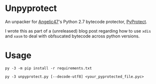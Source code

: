 # Unpyprotect
An unpacker for [Angelic47](https://github.com/Angelic47)'s Python 2.7 bytecode protector, [PyProtect](https://pyprotect.angelic47.com/).

I wrote this as part of a (unreleased) blog post regarding how to use `xdis` and `xasm` to deal with obfsucated bytecode across python versions.

# Usage
`py -3 -m pip install -r requirements.txt`

`py -3 unpyprotect.py [--decode-utf8] <your_pyprotected_file.pyc>`
